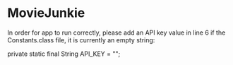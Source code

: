 # MovieJunkie

In order for app to run correctly, please add an API key value in line 6 if the Constants.class file, it is currently an empty string:

private static final String API_KEY = "";
